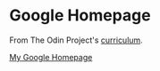 # Google Homepage

From The Odin Project's [curriculum](http://www.theodinproject.com/courses/web-development-101/lessons/html-css).

[My Google Homepage](https://sorayav.github.io/google-homepage)